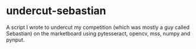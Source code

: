 # undercut-sebastian
A script I wrote to undercut my competition (which was mostly a guy called Sebastian) on the marketboard using pytesseract, opencv, mss, numpy and pynput.
